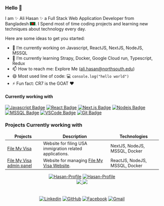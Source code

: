 ### Hello 👋


I am ✨ Ali Hasan ✨ a Full Stack Web Application Developer from  Bangladesh <img src="assets/bangladesh.png" width="18"/>. I Spend most of time coding projects and learning new techniques about technology every day. 

Here are some ideas to get you started:

- 🔭 I’m currently working on Javascript, ReactJS, NextJS, NodeJS, MSSQL
- 🌱 I’m currently learning Strapy, Docker, Google Cloud run, Typescript, Redux
- 📫 How to reach me: <a>Explore Me</a> (ali.hasan@northsouth.edu)
- 😄 Most used line of code: :computer:  `console.log("hello world")`
- ⚡ Fun fact: CR7 is the GOAT :hearts: &emsp;
 <!--
[![Typescript Badge](https://img.shields.io/badge/-Typescript-007acc?style=for-the-badge&labelColor=black&logo=typescript&logoColor=007acc)](#)
[![Express.js Badge](https://img.shields.io/badge/Express.js-000000?style=for-the-badge&logo=express&logoColor=white)](#) [![MongoDB Badge](https://img.shields.io/badge/MongoDB-4EA94B?style=for-the-badge&logo=mongodb&logoColor=white)](#) [![GraphQL Badge](https://img.shields.io/badge/-GraphQl-e535ab?style=for-the-badge&labelColor=black&logo=node.js&logoColor=e535ab)](#) [![SASS Badge](https://img.shields.io/badge/Sass-CC6699?style=for-the-badge&logo=sass&logoColor=white)](#) [![Tailwind Badge](https://img.shields.io/badge/Tailwind%20CSS-092749?style=for-the-badge&logo=tailwindcss&logoColor=06B6D4&labelColor=000000)](#)
<img src="https://img.shields.io/badge/.NET-5C2D91?style=flat&logo=.net&logoColor=white" />
<img src="https://img.shields.io/badge/Angular-DD0031?style=flat&logo=angular&logoColor=white" /> 
<img src="https://img.shields.io/badge/ReactJs-0FAAFF?style=flat&logo=react&logoColor=white" />
<img src="https://img.shields.io/badge/Laravel-E34F26?style=flat&logo=laravel&logoColor=white" /> 
<img src="https://img.shields.io/badge/WordPress-3498DB?style=flat&logo=wordpress&logoColor=white" /> 

<img src="https://img.shields.io/badge/Bootstrap-563D7C?style=flat&logo=bootstrap&logoColor=white" />
<img src="https://img.shields.io/badge/MUI-0FAAFF?style=flat&logo=mui&logoColor=white"/>
<img src="https://img.shields.io/badge/Tailwind-3498DB?style=flat&logo=tailwindcss&logoColor=white"/>
<img src="https://img.shields.io/badge/jQuery-0769AD?style=flat&logo=jquery&logoColor=white" />

<img src="https://img.shields.io/badge/Microsoft_SQL_Server-CC2927?style=flat&logo=microsoft-sql-server&logoColor=white" />
<img src="https://img.shields.io/badge/MySQL-00000F?style=flat&logo=mysql&logoColor=white" />
<img src="https://img.shields.io/badge/MongoDB-023430?style=flat&logo=mongodb&logoColor=white" />

<img src="https://img.shields.io/badge/C%23-239120?style=flat&logo=c-sharp&logoColor=white" />
<img src="https://img.shields.io/badge/C%2B%2B-00599C?style=flat&logo=c%2B%2B&logoColor=white" />
<img src="https://img.shields.io/badge/Java-ED8B00?style=flat&logo=java&logoColor=white" />
<img src="https://img.shields.io/badge/JavaScript-F7DF1E?style=flat&logo=javascript&logoColor=black" />
<img src="https://img.shields.io/badge/TypeScript-007ACC?style=flat&logo=typescript&logoColor=white" />
<img src="https://img.shields.io/badge/HTML5-E34F26?style=flat&logo=html5&logoColor=white" />
<img src="https://img.shields.io/badge/CSS3-1572B6?style=flat&logo=css3&logoColor=white" />
<img src="https://img.shields.io/badge/PHP-777BB4?style=flat&logo=php&logoColor=white" />

<img src="https://img.shields.io/badge/Git-F05032?style=flat&logo=git&logoColor=white" />
<img src="https://img.shields.io/badge/Visual Studio Code-2CA5E0?style=flat&logo=visual-studio-code&logoColor=white"/>
<img src="https://img.shields.io/badge/Visual Studio-777BB4?style=flat&logo=visual-studio&logoColor=white"/>
<img src="https://img.shields.io/badge/PhpStorm-D545F1?style=flat&logo=phpstorm&logoColor=white"/>
    <a href=""><img src="https://img.shields.io/badge/wakaTime-CCC?style=flat&logo=wakatime&logoColor=black"  target="_blank" alt="WakaTime"></a>
<a href="https://github.com/mdraihan34988">
        <img src="https://github-readme-stats.vercel.app/api/wakatime?username=mdraihan34988&theme=dark&hide_border=true" width="49.5%">
    </a>
-->
#### Currently working with

[![Javascript Badge](https://img.shields.io/badge/-Javascript-F0DB4F?style=for-the-badge&labelColor=black&logo=javascript&logoColor=F0DB4F)](#)  [![React Badge](https://img.shields.io/badge/-React-61DBFB?style=for-the-badge&labelColor=black&logo=react&logoColor=61DBFB)](#) [![Next.js Badge](https://img.shields.io/badge/next.js-000000?style=for-the-badge&logo=nextdotjs&logoColor=white)](#) [![Nodejs Badge](https://img.shields.io/badge/-Nodejs-3C873A?style=for-the-badge&labelColor=black&logo=node.js&logoColor=3C873A)](#) [![MSSQL Badge](https://img.shields.io/badge/Microsoft_SQL_Server-CC2927?style=for-the-badge&logo=microsoft-sql-server&logoColor=white)](#)  [![VSCode Badge](https://img.shields.io/badge/Visual_Studio-5C2D91?style=for-the-badge&logo=visual%20studio&logoColor=white)](#) [![Git Badge](https://img.shields.io/badge/Git-F05032?style=for-the-badge&logo=git&logoColor=white)](#)



### Projects Currently working with

<table>
  <thead align="center">
    <tr border: none;>
      <td><b>Projects</b></td>
      <td><b>Description</b></td>
     <td><b>Technologies</b></td>
    </tr>
  </thead>
  <tbody>
    <tr>
      <td><a href="https://www.filemyvisa.com/" target="_blank">File My Visa</a></td>
      <td>Website for filing USA immigration related applications.</td>
     <td>NextJS, NodeJS, MSSQL, Docker</td>
    </tr>
   <tr>
      <td><a href="https://admin.filemyvisa.com/" target="_blank">File My Visa admin panel</a></td>
      <td>Website for managing <a href="https://www.filemyvisa.com/" target="_blank">File My Visa Website</a>.</td>
     <td>ReactJS, NodeJS, MSSQL, Docker</td>
    </tr>
  </tbody>
</table>


<div align="center">
<a href="https://github.com/alihasan13"><img src="https://github-profile-summary-cards.vercel.app/api/cards/profile-details?username=alihasan13&theme=github_dark&hide_border=true" width="65%"  alt="Hasan-Profile"/></a>
 <a href="https://github.com/alihasan13"><img src="https://github-profile-summary-cards.vercel.app/api/cards/productive-time?username=alihasan13&theme=github_dark&utcOffset=6" width="32%" alt="Hasan-Profile"/></a>
</div>

<div align="center">
    <a height="180em" href="https://github.com/alihasan13">
        <img src="https://github-readme-stats.vercel.app/api?username=alihasan13&theme=dark&show_icons=true&hide_border=true&count_private=true" >
    </a>
  <a height="180em" href="https://github.com/alihasan13">
        <img src="https://github-readme-streak-stats.herokuapp.com/?user=alihasan13&theme=dark&hide_border=true">
    </a>
 </div>
 

<br/>
<div align="center"  style="margin-top:20px">
    <a href="https://www.linkedin.com/in/alihasannsu/"><img src="https://img.shields.io/badge/linkedin-0A66C2?style=flat&logo=linkedin&logoColor=white"  target="_blank" alt="Linkedin"></a>
    <a href="https://github.com/alihasan13"><img src="https://img.shields.io/badge/github-000?style=flat&logo=github&logoColor=white"  target="_blank" alt="GitHub"></a>
    <a href="https://www.facebook.com/alihasannsu/"><img src="https://img.shields.io/badge/facebook-025FB1?style=flat&logo=facebook&logoColor=white"  target="_blank" alt="Facebook"></a>
    <a href="mailto:ali.hasan@northsouth.edu"><img src="https://img.shields.io/badge/gmail-D14836?style=flat&logo=gmail&logoColor=white"  target="_blank" alt="Gmail"></a>

</div>

